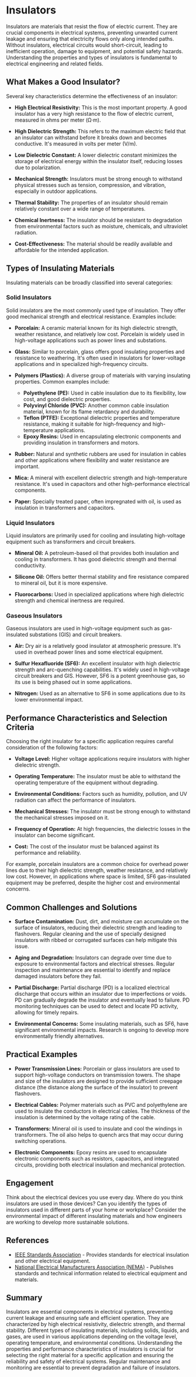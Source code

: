 # Insulators

Insulators are materials that resist the flow of electric current. They are crucial components in electrical systems, preventing unwanted current leakage and ensuring that electricity flows only along intended paths. Without insulators, electrical circuits would short-circuit, leading to inefficient operation, damage to equipment, and potential safety hazards. Understanding the properties and types of insulators is fundamental to electrical engineering and related fields.

## What Makes a Good Insulator?

Several key characteristics determine the effectiveness of an insulator:

*   **High Electrical Resistivity:** This is the most important property. A good insulator has a very high resistance to the flow of electric current, measured in ohms per meter (Ω·m).

*   **High Dielectric Strength:** This refers to the maximum electric field that an insulator can withstand before it breaks down and becomes conductive. It's measured in volts per meter (V/m).

*   **Low Dielectric Constant:** A lower dielectric constant minimizes the storage of electrical energy within the insulator itself, reducing losses due to polarization.

*   **Mechanical Strength:** Insulators must be strong enough to withstand physical stresses such as tension, compression, and vibration, especially in outdoor applications.

*   **Thermal Stability:** The properties of an insulator should remain relatively constant over a wide range of temperatures.

*   **Chemical Inertness:** The insulator should be resistant to degradation from environmental factors such as moisture, chemicals, and ultraviolet radiation.

*   **Cost-Effectiveness:** The material should be readily available and affordable for the intended application.

## Types of Insulating Materials

Insulating materials can be broadly classified into several categories:

### Solid Insulators

Solid insulators are the most commonly used type of insulation. They offer good mechanical strength and electrical resistance. Examples include:

*   **Porcelain:** A ceramic material known for its high dielectric strength, weather resistance, and relatively low cost. Porcelain is widely used in high-voltage applications such as power lines and substations.

*   **Glass:** Similar to porcelain, glass offers good insulating properties and resistance to weathering. It's often used in insulators for lower-voltage applications and in specialized high-frequency circuits.

*   **Polymers (Plastics):** A diverse group of materials with varying insulating properties. Common examples include:
    *   **Polyethylene (PE):** Used in cable insulation due to its flexibility, low cost, and good dielectric properties.
    *   **Polyvinyl Chloride (PVC):** Another common cable insulation material, known for its flame retardancy and durability.
    *   **Teflon (PTFE):** Exceptional dielectric properties and temperature resistance, making it suitable for high-frequency and high-temperature applications.
    *   **Epoxy Resins:** Used in encapsulating electronic components and providing insulation in transformers and motors.

*   **Rubber:** Natural and synthetic rubbers are used for insulation in cables and other applications where flexibility and water resistance are important.

*   **Mica:** A mineral with excellent dielectric strength and high-temperature resistance. It's used in capacitors and other high-performance electrical components.

*   **Paper:** Specially treated paper, often impregnated with oil, is used as insulation in transformers and capacitors.

### Liquid Insulators

Liquid insulators are primarily used for cooling and insulating high-voltage equipment such as transformers and circuit breakers.

*   **Mineral Oil:** A petroleum-based oil that provides both insulation and cooling in transformers. It has good dielectric strength and thermal conductivity.

*   **Silicone Oil:** Offers better thermal stability and fire resistance compared to mineral oil, but it is more expensive.

*   **Fluorocarbons:** Used in specialized applications where high dielectric strength and chemical inertness are required.

### Gaseous Insulators

Gaseous insulators are used in high-voltage equipment such as gas-insulated substations (GIS) and circuit breakers.

*   **Air:** Dry air is a relatively good insulator at atmospheric pressure. It's used in overhead power lines and some electrical equipment.

*   **Sulfur Hexafluoride (SF6):** An excellent insulator with high dielectric strength and arc-quenching capabilities. It's widely used in high-voltage circuit breakers and GIS. However, SF6 is a potent greenhouse gas, so its use is being phased out in some applications.

*   **Nitrogen:** Used as an alternative to SF6 in some applications due to its lower environmental impact.

## Performance Characteristics and Selection Criteria

Choosing the right insulator for a specific application requires careful consideration of the following factors:

*   **Voltage Level:** Higher voltage applications require insulators with higher dielectric strength.

*   **Operating Temperature:** The insulator must be able to withstand the operating temperature of the equipment without degrading.

*   **Environmental Conditions:** Factors such as humidity, pollution, and UV radiation can affect the performance of insulators.

*   **Mechanical Stresses:** The insulator must be strong enough to withstand the mechanical stresses imposed on it.

*   **Frequency of Operation:** At high frequencies, the dielectric losses in the insulator can become significant.

*   **Cost:** The cost of the insulator must be balanced against its performance and reliability.

For example, porcelain insulators are a common choice for overhead power lines due to their high dielectric strength, weather resistance, and relatively low cost. However, in applications where space is limited, SF6 gas-insulated equipment may be preferred, despite the higher cost and environmental concerns.

## Common Challenges and Solutions

*   **Surface Contamination:** Dust, dirt, and moisture can accumulate on the surface of insulators, reducing their dielectric strength and leading to flashovers. Regular cleaning and the use of specially designed insulators with ribbed or corrugated surfaces can help mitigate this issue.

*   **Aging and Degradation:** Insulators can degrade over time due to exposure to environmental factors and electrical stresses. Regular inspection and maintenance are essential to identify and replace damaged insulators before they fail.

*   **Partial Discharge:** Partial discharge (PD) is a localized electrical discharge that occurs within an insulator due to imperfections or voids. PD can gradually degrade the insulator and eventually lead to failure. PD monitoring techniques can be used to detect and locate PD activity, allowing for timely repairs.

*   **Environmental Concerns:** Some insulating materials, such as SF6, have significant environmental impacts. Research is ongoing to develop more environmentally friendly alternatives.

## Practical Examples

*   **Power Transmission Lines:** Porcelain or glass insulators are used to support high-voltage conductors on transmission towers. The shape and size of the insulators are designed to provide sufficient creepage distance (the distance along the surface of the insulator) to prevent flashovers.

*   **Electrical Cables:** Polymer materials such as PVC and polyethylene are used to insulate the conductors in electrical cables. The thickness of the insulation is determined by the voltage rating of the cable.

*   **Transformers:** Mineral oil is used to insulate and cool the windings in transformers. The oil also helps to quench arcs that may occur during switching operations.

*   **Electronic Components:** Epoxy resins are used to encapsulate electronic components such as resistors, capacitors, and integrated circuits, providing both electrical insulation and mechanical protection.

## Engagement

Think about the electrical devices you use every day. Where do you think insulators are used in those devices? Can you identify the types of insulators used in different parts of your home or workplace? Consider the environmental impact of different insulating materials and how engineers are working to develop more sustainable solutions.

## References

*   [IEEE Standards Association](https://standards.ieee.org/) - Provides standards for electrical insulation and other electrical equipment.
*   [National Electrical Manufacturers Association (NEMA)](https://www.nema.org/) - Publishes standards and technical information related to electrical equipment and materials.

## Summary

Insulators are essential components in electrical systems, preventing current leakage and ensuring safe and efficient operation. They are characterized by high electrical resistivity, dielectric strength, and thermal stability. Different types of insulating materials, including solids, liquids, and gases, are used in various applications depending on the voltage level, operating temperature, and environmental conditions. Understanding the properties and performance characteristics of insulators is crucial for selecting the right material for a specific application and ensuring the reliability and safety of electrical systems. Regular maintenance and monitoring are essential to prevent degradation and failure of insulators.